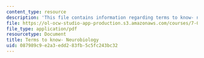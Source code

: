 ```yaml
---
content_type: resource
description: 'This file contains information regarding terms to know- neurobiology. '
file: https://ol-ocw-studio-app-production.s3.amazonaws.com/courses/7-013-introductory-biology-spring-2013/087989c9e2a3edd283fb5c5fc243bc32_MIT7_013S12_Neurobiology.pdf
file_type: application/pdf
resourcetype: Document
title: Terms to know- Neurobiology
uid: 087989c9-e2a3-edd2-83fb-5c5fc243bc32
---
```

